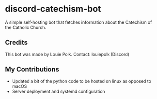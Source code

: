 # discord-catechism-bot
A simple self-hosting bot that fetches information about the Catechism of the Catholic Church.

## Credits
This bot was made by Louie Polk.
Contact: louiepolk (Discord)

## My Contributions
- Updated a bit of the python code to be hosted on linux as opposed to macOS
- Server deployment and systemd configuration
